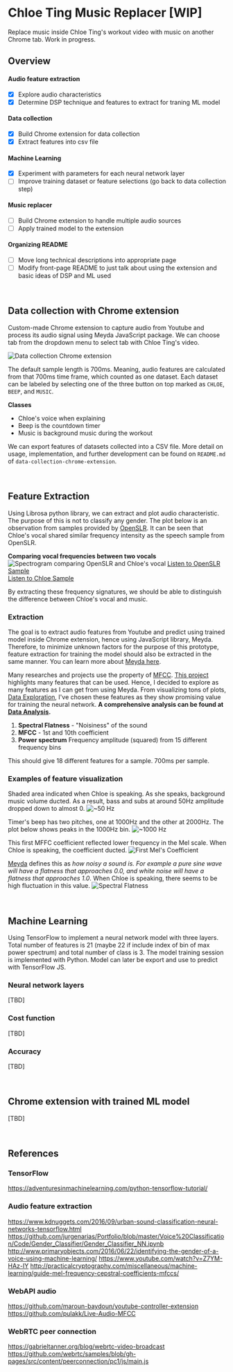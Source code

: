 # Chloe Ting Music Replacer [WIP]

Replace music inside Chloe Ting's workout video with music on another Chrome tab. Work in progress.

## Overview

#### Audio feature extraction

- [x] Explore audio characteristics
- [x] Determine DSP technique and features to extract for traning ML model

#### Data collection

- [x] Build Chrome extension for data collection
- [x] Extract features into csv file

#### Machine Learning

- [x] Experiment with parameters for each neural network layer
- [ ] Improve training dataset or feature selections (go back to data collection step)

#### Music replacer

- [ ] Build Chrome extension to handle multiple audio sources
- [ ] Apply trained model to the extension

#### Organizing README

- [ ] Move long technical descriptions into appropriate page
- [ ] Modify front-page README to just talk about using the extension and basic ideas of DSP and ML used

</br>

## Data collection with Chrome extension

Custom-made Chrome extension to capture audio from Youtube and process its audio signal using Meyda JavaScript package. We can choose tab from the dropdown menu to select tab with Chloe Ting's video.

![Data collection Chrome extension](/assets/readme/images/data_collection_ext.png)

The default sample length is 700ms. Meaning, audio features are calculated from that 700ms time frame, which counted as one dataset. Each dataset can be labeled by selecting one of the three button on top marked as `CHLOE`, `BEEP`, and `MUSIC`.

**Classes**

- Chloe's voice when explaining
- Beep is the countdown timer
- Music is background music during the workout

We can export features of datasets collected into a CSV file. More detail on usage, implementation, and further development can be found on `README.md` of `data-collection-chrome-extension`.

</br>

## Feature Extraction

Using Librosa python library, we can extract and plot audio characteristic. The purpose of this is not to classify any gender. The plot below is an observation from samples provided by [OpenSLR](http://www.openslr.org/12/). It can be seen that Chloe's vocal shared similar frequency intensity as the speech sample from OpenSLR.

**Comparing vocal frequencies between two vocals**
![Spectrogram comparing OpenSLR and Chloe's vocal](/assets/readme/images/spectrogram_compare.png)
[Listen to OpenSLR Sample](https://www.dropbox.com/s/fuzxq7gpnf820cv/84-121123-0001.flac?dl=0) </br>
[Listen to Chloe Sample](https://www.dropbox.com/s/zfekwto0x7o19hv/052020-0-11.wav?dl=0)

By extracting these frequency signatures, we should be able to distinguish the difference between Chloe's vocal and music.

### Extraction

The goal is to extract audio features from Youtube and predict using trained model inside Chrome extension, hence using JavaScript library, Meyda. Therefore, to minimize unknown factors for the purpose of this prototype, feature extraction for training the model should also be extracted in the same manner. You can learn more about [Meyda here](https://meyda.js.org/). <br/>

Many researches and projects use the property of [MFCC](http://practicalcryptography.com/miscellaneous/machine-learning/guide-mel-frequency-cepstral-coefficients-mfccs/). [This project](http://www.primaryobjects.com/2016/06/22/identifying-the-gender-of-a-voice-using-machine-learning/) highlights many features that can be used. Hence, I decided to explore as many features as I can get from using Meyda. From visualizing tons of plots, [Data Exploration](machine-learning/data_exploration.ipynb), I've chosen these features as they show promising value for training the neural network. **A comprehensive analysis can be found at [Data Analysis](machine-learning/data_analysis.ipynb).**

1. **Spectral Flatness** - "Noisiness" of the sound
2. **MFCC** - 1st and 10th coefficient
3. **Power spectrum** Frequency amplitude (squared) from 15 different frequency bins

This should give 18 different features for a sample. 700ms per sample.

### Examples of feature visualization

Shaded area indicated when Chloe is speaking. As she speaks, background music volume ducted. As a result, bass and subs at around 50Hz amplitude dropped down to almost 0.
![~50 Hz](/assets/readme/images/ps1.png)

Timer's beep has two pitches, one at 1000Hz and the other at 2000Hz. The plot below shows peaks in the 1000Hz bin.
![~1000 Hz](/assets/readme/images/ps23.png)

This first MFFC coefficient reflected lower frequency in the Mel scale. When Chloe is speaking, the coefficient ducted.
![First Mel's Coefficient](/assets/readme/images/mfcc1.png)

[Meyda](https://meyda.js.org/audio-features) defines this as _how noisy a sound is. For example a pure sine wave will have a flatness that approaches 0.0, and white noise will have a flatness that approaches 1.0_. When Chloe is speaking, there seems to be high fluctuation in this value.
![Spectral Flatness](/assets/readme/images/spectral_flatness.png)

</br>

## Machine Learning

Using TensorFlow to implement a neural network model with three layers. Total number of features is 21 (maybe 22 if include index of bin of max power spectrum) and total number of class is 3. The model training session is implemented with Python. Model can later be export and use to predict with TensorFlow JS.

### Neural network layers

[TBD]

### Cost function

[TBD]

### Accuracy

[TBD]

</br>

## Chrome extension with trained ML model

[TBD]

</br>

## References

### TensorFlow

https://adventuresinmachinelearning.com/python-tensorflow-tutorial/

### Audio feature extraction

https://www.kdnuggets.com/2016/09/urban-sound-classification-neural-networks-tensorflow.html
https://github.com/jurgenarias/Portfolio/blob/master/Voice%20Classification/Code/Gender_Classifier/Gender_Classifier_NN.ipynb
http://www.primaryobjects.com/2016/06/22/identifying-the-gender-of-a-voice-using-machine-learning/
https://www.youtube.com/watch?v=Z7YM-HAz-IY
http://practicalcryptography.com/miscellaneous/machine-learning/guide-mel-frequency-cepstral-coefficients-mfccs/

### WebAPI audio

https://github.com/maroun-baydoun/youtube-controller-extension
https://github.com/pulakk/Live-Audio-MFCC

### WebRTC peer connection

https://gabrieltanner.org/blog/webrtc-video-broadcast
https://github.com/webrtc/samples/blob/gh-pages/src/content/peerconnection/pc1/js/main.js
